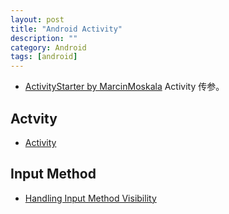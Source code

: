 ```yaml
---
layout: post
title: "Android Activity"
description: ""
category: Android
tags: [android]
---
```



- [ActivityStarter by MarcinMoskala](http://marcinmoskala.com/ActivityStarter/) Activity 传参。

## Actvity

- [Activity](https://developer.android.com/guide/components/activities.html)

## Input Method

- [Handling Input Method Visibility](https://developer.android.com/training/keyboard-input/visibility.html#ShowOnStart)